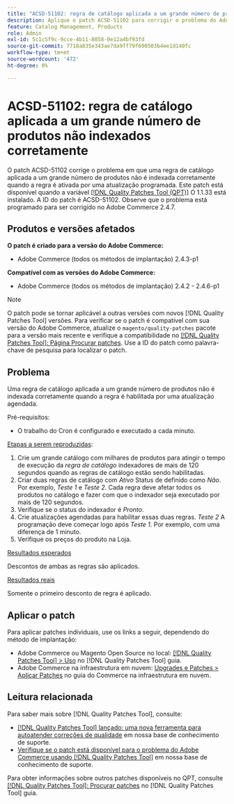 ```yaml
---
title: "ACSD-51102: regra de catálogo aplicada a um grande número de produtos não indexados corretamente"
description: Aplique o patch ACSD-51102 para corrigir o problema do Adobe Commerce em que uma regra de catálogo aplicada a um grande número de produtos não é indexada corretamente quando a regra é ativada por uma atualização programada.
feature: Catalog Management, Products
role: Admin
exl-id: 5c1c5f9c-9cce-4b11-8058-0e12a4bf93fd
source-git-commit: 7718a835e343ae7da9ff79f690503b4ee1d140fc
workflow-type: tm+mt
source-wordcount: '472'
ht-degree: 0%

---
```


# ACSD-51102: regra de catálogo aplicada a um grande número de produtos não indexados corretamente

O patch ACSD-51102 corrige o problema em que uma regra de catálogo aplicada a um grande número de produtos não é indexada corretamente quando a regra é ativada por uma atualização programada. Este patch está disponível quando a variável [[!DNL Quality Patches Tool (QPT)]](/help/announcements/adobe-commerce-announcements/magento-quality-patches-released-new-tool-to-self-serve-quality-patches.md) O 1.1.33 está instalado. A ID do patch é ACSD-51102. Observe que o problema está programado para ser corrigido no Adobe Commerce 2.4.7.

## Produtos e versões afetados

**O patch é criado para a versão do Adobe Commerce:**

* Adobe Commerce (todos os métodos de implantação) 2.4.3-p1

**Compatível com as versões do Adobe Commerce:**

* Adobe Commerce (todos os métodos de implantação) 2.4.2 - 2.4.6-p1

>[!NOTE]
>
>O patch pode se tornar aplicável a outras versões com novos [!DNL Quality Patches Tool] versões. Para verificar se o patch é compatível com sua versão do Adobe Commerce, atualize o `magento/quality-patches` pacote para a versão mais recente e verifique a compatibilidade no [[!DNL Quality Patches Tool]: Página Procurar patches](https://experienceleague.adobe.com/tools/commerce-quality-patches/index.html). Use a ID do patch como palavra-chave de pesquisa para localizar o patch.

## Problema

Uma regra de catálogo aplicada a um grande número de produtos não é indexada corretamente quando a regra é habilitada por uma atualização agendada.

Pré-requisitos:

* O trabalho do Cron é configurado e executado a cada minuto.

<u>Etapas a serem reproduzidas</u>:

1. Crie um grande catálogo com milhares de produtos para atingir o tempo de execução da *regra de catálogo* indexadores de mais de 120 segundos quando as regras de catálogo estão sendo habilitadas.
2. Criar duas regras de catálogo com *Ativo* Status de definido como *Não*.  Por exemplo, *Teste 1* e *Teste 2*. Cada regra deve afetar todos os produtos no catálogo e fazer com que o indexador seja executado por mais de 120 segundos.
3. Verifique se o status do indexador é *Pronto*.
4. Crie atualizações agendadas para habilitar essas duas regras. *Teste 2* A programação deve começar logo após *Teste 1*. Por exemplo, com uma diferença de 1 minuto.
5. Verifique os preços do produto na Loja.

<u>Resultados esperados</u>

Descontos de ambas as regras são aplicados.

<u>Resultados reais</u>

Somente o primeiro desconto de regra é aplicado.

## Aplicar o patch

Para aplicar patches individuais, use os links a seguir, dependendo do método de implantação:

* Adobe Commerce ou Magento Open Source no local: [[!DNL Quality Patches Tool] > Uso](<https://experienceleague.adobe.com/docs/commerce-operations/tools/quality-patches-tool/usage.html>) no [!DNL Quality Patches Tool] guia.
* Adobe Commerce na infraestrutura em nuvem: [Upgrades e Patches > Aplicar Patches](https://experienceleague.adobe.com/docs/commerce-cloud-service/user-guide/develop/upgrade/apply-patches.html) no guia do Commerce na infraestrutura em nuvem.

## Leitura relacionada

Para saber mais sobre [!DNL Quality Patches Tool], consulte:

* [[!DNL Quality Patches Tool] lançado: uma nova ferramenta para autoatender correções de qualidade](/help/announcements/adobe-commerce-announcements/magento-quality-patches-released-new-tool-to-self-serve-quality-patches.md) em nossa base de conhecimento de suporte.
* [Verifique se o patch está disponível para o problema do Adobe Commerce usando [!DNL Quality Patches Tool]](/help/support-tools/patches-available-in-qpt-tool/check-patch-for-magento-issue-with-magento-quality-patches.md) em nossa base de conhecimento de suporte.

Para obter informações sobre outros patches disponíveis no QPT, consulte [[!DNL Quality Patches Tool]: Procurar patches](<https://experienceleague.adobe.com/tools/commerce-quality-patches/index.html>) no [!DNL Quality Patches Tool] guia.
